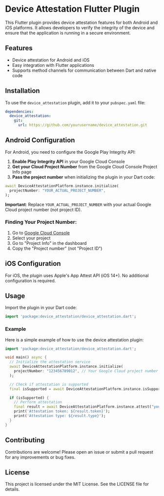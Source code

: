 # Device Attestation Flutter Plugin

This Flutter plugin provides device attestation features for both Android and iOS platforms. It allows developers to verify the integrity of the device and ensure that the application is running in a secure environment.

## Features

- Device attestation for Android and iOS
- Easy integration with Flutter applications
- Supports method channels for communication between Dart and native code

## Installation

To use the `device_attestation` plugin, add it to your `pubspec.yaml` file:

```yaml
dependencies:
  device_attestation:
    git:
      url: https://github.com/yourusername/device_attestation.git
```

## Android Configuration

For Android, you need to configure the Google Play Integrity API:

1. **Enable Play Integrity API** in your Google Cloud Console
2. **Get your Cloud Project Number** from the Google Cloud Console Project Info page
3. **Pass the project number** when initializing the plugin in your Dart code:

```dart
await DeviceAttestationPlatform.instance.initialize(
  projectNumber: "YOUR_ACTUAL_PROJECT_NUMBER",
);
```

**Important**: Replace `YOUR_ACTUAL_PROJECT_NUMBER` with your actual Google Cloud project number (not project ID).

### Finding Your Project Number:

1. Go to [Google Cloud Console](https://console.cloud.google.com/)
2. Select your project
3. Go to "Project Info" in the dashboard
4. Copy the "Project number" (not "Project ID")

## iOS Configuration

For iOS, the plugin uses Apple's App Attest API (iOS 14+). No additional configuration is required.

## Usage

Import the plugin in your Dart code:

```dart
import 'package:device_attestation/device_attestation.dart';
```

### Example

Here is a simple example of how to use the device attestation plugin:

```dart
import 'package:device_attestation/device_attestation.dart';

void main() async {
  // Initialize the attestation service
  await DeviceAttestationPlatform.instance.initialize(
    projectNumber: "123456789012", // Your Google Cloud project number for Android
  );

  // Check if attestation is supported
  final isSupported = await DeviceAttestationPlatform.instance.isSupported();

  if (isSupported) {
    // Perform attestation
    final result = await DeviceAttestationPlatform.instance.attest("your-challenge-string");
    print('Attestation token: ${result.token}');
    print('Attestation type: ${result.type}');
  }
}
```

## Contributing

Contributions are welcome! Please open an issue or submit a pull request for any improvements or bug fixes.

## License

This project is licensed under the MIT License. See the LICENSE file for details.

